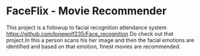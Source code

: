 # FaceFlix - Movie Recommender
 This project is a followup to facial recognition attendance system https://github.com/lonewolf235/Face_recognition Do check out that project.In this a person scans his her image and then the facial emotions are identified and based on that emotion, finest movies are recommended.
